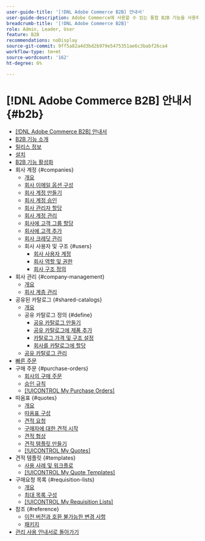 ```yaml
---
user-guide-title: '[!DNL Adobe Commerce B2B] 안내서'
user-guide-description: Adobe Commerce에 사용할 수 있는 통합 B2B 기능을 사용하는 방법에 대해 알아봅니다.
breadcrumb-title: '[!DNL Adobe Commerce B2B]'
role: Admin, Leader, User
feature: B2B
recommendations: noDisplay
source-git-commit: 9ff5a82a4d3bd2b979e5475351ae6c3babf26ca4
workflow-type: tm+mt
source-wordcount: '162'
ht-degree: 6%

---
```



# [!DNL Adobe Commerce B2B] 안내서 {#b2b}

+ [[!DNL Adobe Commerce B2B] 안내서](guide-overview.md)
+ [B2B 기능 소개](introduction.md)
+ [릴리스 정보](release-notes.md)
+ [설치](install.md)
+ [B2B 기능 활성화](enable-basic-features.md)
+ 회사 계정 {#companies}
   + [개요](account-companies.md)
   + [회사 이메일 옵션 구성](email-company-configuration.md)
   + [회사 계정 만들기](account-company-create.md)
   + [회사 계정 승인](account-company-approve.md)
   + [회사 관리자 할당](account-company-admin.md)
   + [회사 계정 관리](account-company-manage.md)
   + [회사에 고객 그룹 할당](account-company-customer-group.md)
   + [회사에 고객 추가](customer-assign-company.md)
   + [회사 크레딧 관리](credit-company.md)
   + 회사 사용자 및 구조 {#users}
      + [회사 사용자 계정](account-company-users.md)
      + [회사 역할 및 권한](account-company-roles-permissions.md)
      + [회사 구조 정의](account-company-structure.md)
+ 회사 관리 {#company-management}
   + [개요](manage-companies.md)
   + [회사 계층 관리](manage-company-hierarchy.md)
+ 공유된 카탈로그 {#shared-catalogs}
   + [개요](catalog-shared.md)
   + 공유 카탈로그 정의 {#define}
      + [공유 카탈로그 만들기](catalog-shared-create.md)
      + [공유 카탈로그에 제품 추가](catalog-shared-product-add.md)
      + [카탈로그 가격 및 구조 설정](catalog-shared-pricing-structure.md)
      + [회사를 카탈로그에 할당](catalog-shared-assign-companies.md)
   + [공유 카탈로그 관리](catalog-shared-manage.md)
+ [빠른 주문](quick-order.md)
+ 구매 주문 {#purchase-orders}
   + [회사의 구매 주문](purchase-order-flow.md)
   + [승인 규칙](account-dashboard-approval-rules.md)
   + [[!UICONTROL My Purchase Orders]](account-dashboard-my-purchase-orders.md)
+ 따옴표 {#quotes}
   + [개요](quotes.md)
   + [따옴표 구성](configure-quotes.md)
   + [견적 요청](quote-request.md)
   + [구매자에 대한 견적 시작](sales-rep-initiates-quote.md)
   + [견적 협상](quote-price-negotiation.md)
   + [견적 템플릿 만들기](quote-templates.md)
   + [[!UICONTROL My Quotes]](account-dashboard-my-quotes.md)
+ 견적 템플릿 {#templates}
   + [사용 사례 및 워크플로](quote-templates-overview.md)
   + [[!UICONTROL My Quote Templates]](account-dashboard-my-quote-templates.md)
+ 구매요청 목록 {#requisition-lists}
   + [개요](requisition-lists.md)
   + [최대 목록 구성](configure-requisition-lists.md)
   + [[!UICONTROL My Requisition Lists]](account-dashboard-requisition-lists-manage.md)
+ 참조 {#reference}
   + [이전 버전과 호환 불가능한 변경 사항](backward-incompatible-changes.md)
   + [패키지](packages.md)
+ [관리 사용 안내서로 돌아가기](https://experienceleague.adobe.com/ko/docs/commerce-admin/user-guides/home)
